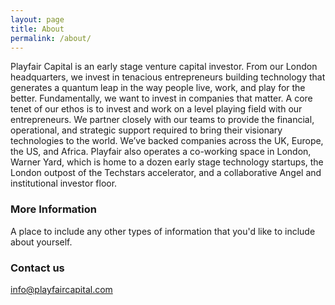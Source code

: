 ```yaml
---
layout: page
title: About
permalink: /about/
---
```


Playfair Capital is an early stage venture capital investor. From our London headquarters, we invest in tenacious entrepreneurs building technology that generates a quantum leap in the way people live, work, and play for the better. Fundamentally, we want to invest in companies that matter. A core tenet of our ethos is to invest and work on a level playing field with our entrepreneurs. We partner closely with our teams to provide the financial, operational, and strategic support required to bring their visionary technologies to the world. We’ve backed companies across the UK, Europe, the US, and Africa. Playfair also operates a co-working space in London, Warner Yard, which is home to a dozen early stage technology startups, the London outpost of the Techstars accelerator, and a collaborative Angel and institutional investor floor.

### More Information

A place to include any other types of information that you'd like to include about yourself.

### Contact us

[info@playfaircapital.com](mailto:info@playfaircapital.com)